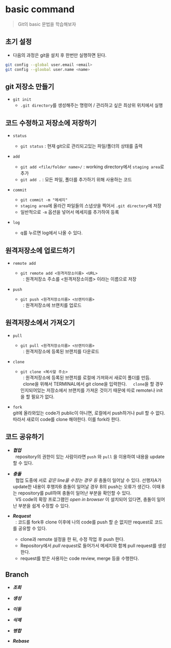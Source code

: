 # basic command

> Git의 basic 문법을 학습해보자

## 초기 설정
- 다음의 과정은 git을 설치 후 한번만 실행하면 된다.
```bash
git config --global user.email <email>
git config --gloobal user.name <name>
```

## git 저장소 만들기

- `git init` 
    - `.git directory`를 생성해주는 명령어 / 관리하고 싶은 최상위 위치에서 실행

## 코드 수정하고 저장소에 저장하기

- `status`
    - `git status` : 현재 git으로 관리되고있는 파일/폴더의 상태를 출력
    
- `add`
    - `git add <file/folder name>/` : working directory에서 `staging area`로 추가 
    - `git add .` : 모든 파일, 폴더를 추가하기 위해 사용하는 코드

- `commit`
    - `git commit -m "메세지"`
    - `staging area`에 올라간 파일들의 스냅샷을 찍어서 `.git directory`에 저장
    - 일반적으로 `-m` 옵션을 넣어서 메세지를 추가하여 등록

- `log` 
    - q를 누르면 log에서 나올 수 있다.



## 원격저장소에 업로드하기

- `remote add`
    - `git remote add <원격저장소이름> <URL>`  
    &nbsp; : 원격저장소 주소를 <원격저장소이름> 이라는 이름으로 저장

- `push`
    - `git push <원격저장소이름> <브랜치이름>`  
    &nbsp; : 원격저장소에 브랜치를 업로드


## 원격저장소에서 가져오기

- `pull`
    - `git pull <원격저장소이름> <브랜치이름>`  
    &nbsp; : 원격저장소에 등록된 브랜치를 다운로드

- `clone`
    - `git clone <복사할 주소>`  
    &nbsp; : 원격저장소에 등록된 브랜치를 로컬에 가져와서 새로이 폴더를 만듬.  
    &nbsp; clone을 위해서 TERMINAL에서 git clone을 입력한다. 
    &nbsp; &nbsp; `clone`을 할 경우 인지되어있는 저장소에서 브랜치를 가져온 것이기 때문에 따로 remote나 init을 할 필요가 없다.

- `fork`  
    git에 올라와있는 code가 public이 아니면, 로컬에서 push하거나 pull 할 수 없다. 따라서 새로이 code를 clone 해야한다. 이를 fork라 한다.  


## 코드 공유하기
    
- ***협업***  
&nbsp; repository의 권한이 있는 사람이라면 `push` 와 `pull` 을 이용하여 내용을 update 할 수 있다.

- ***충돌***  
&nbsp; 협업 도중에 서로 *같은 line을 수정는 경우 등* 충돌이 일어날 수 있다. 선행자A가 update한 내용이 후행자B 충돌이 일어날 경우 B의 push는 오류가 생긴다. 이때 B는 repository를 pull하여 충돌이 일어난 부분을 확인할 수 있다.  
 &nbsp; VS code의 확장 프로그램인 *open in browser* 이 설치되어 있다면, 충돌이 일어난 부분을 쉽게 수정할 수 있다.

- ***Request***  
&nbsp; : 코드를 fork후 clone 이후에 나의 code를 push 할 순 없지만 request로 코드를 공유할 수 있다. 
    - clone과 remote 설정을 한 뒤, 수정 작업 후 push 한다.
    - Repository에서 *pull request*로 들어가서 메세지와 함께 pull request를 생성한다. 
    - request를 받은 사용자는 code review, merge 등을 수행한다.

## Branch

- ***조회***

- ***생성***

- ***이동***

- ***삭제***

- ***병합***

- ***Rebase***


